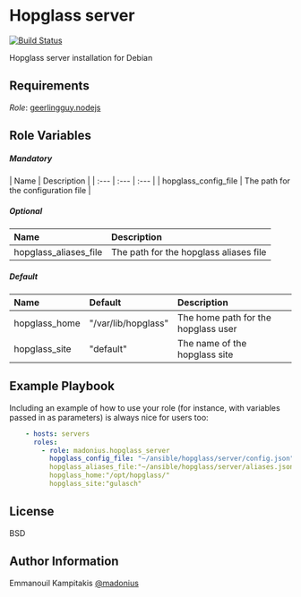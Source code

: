 Hopglass server
=========

[![Build Status](https://travis-ci.org/madonius/ansible-role-hopglass-server.svg?branch=master)](https://travis-ci.org/madonius/ansible-role-hopglass-server#)


Hopglass server installation for Debian

Requirements
------------

_Role_: [geerlingguy.nodejs](https://galaxy.ansible.com/geerlingguy/nodejs/)

Role Variables
--------------

##### Mandatory
| Name | Description |
| :--- | :--- | :--- |
| hopglass_config_file | The path for the configuration file |

##### Optional
| Name | Description |
| :--- | :--- |
| hopglass_aliases_file | The path for the hopglass aliases file |

##### Default
| Name | Default | Description |
| :--- | :--- | :--- |
| hopglass_home | "/var/lib/hopglass" | The home path for the hopglass user |
| hopglass_site | "default" | The name of the hopglass site |


Example Playbook
----------------

Including an example of how to use your role (for instance, with variables passed in as parameters) is always nice for users too:

```yaml
    - hosts: servers
      roles:
        - role: madonius.hopglass_server
          hopglass_config_file: "~/ansible/hopglass/server/config.json"
          hopglass_aliases_file:"~/ansible/hopglass/server/aliases.json"
          hopglass_home:"/opt/hopglass/"
          hopglass_site:"gulasch"
```

License
-------

BSD

Author Information
------------------

Emmanouil Kampitakis [@madonius](https://twitter.com/Madonius)
